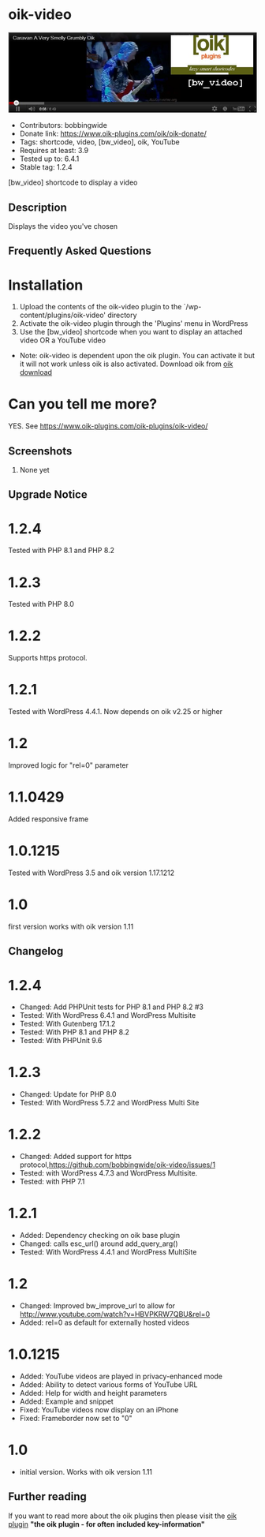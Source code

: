 # oik-video 
![banner](assets/oik-video-banner-772x250.jpg)
* Contributors: bobbingwide
* Donate link: https://www.oik-plugins.com/oik/oik-donate/
* Tags: shortcode, video, [bw_video], oik, YouTube
* Requires at least: 3.9
* Tested up to: 6.4.1
* Stable tag: 1.2.4

[bw_video] shortcode to display a video

## Description 
Displays the video you've chosen

## Frequently Asked Questions 

# Installation 
1. Upload the contents of the oik-video plugin to the `/wp-content/plugins/oik-video' directory
1. Activate the oik-video plugin through the 'Plugins' menu in WordPress
1. Use the [bw_video] shortcode when you want to display an attached video OR a YouTube video

* Note: oik-video is dependent upon the oik plugin. You can activate it but it will not work unless oik is also activated.
Download oik from
[oik download](https://wordpress.org/extend/plugins/oik/)

# Can you tell me more? 
YES. See https://www.oik-plugins.com/oik-plugins/oik-video/


## Screenshots 
1. None yet

## Upgrade Notice 
# 1.2.4 
Tested with PHP 8.1 and PHP 8.2

# 1.2.3 
Tested with PHP 8.0

# 1.2.2 
Supports https protocol.

# 1.2.1 
Tested with WordPress 4.4.1. Now depends on oik v2.25 or higher

# 1.2 
Improved logic for "rel=0" parameter

# 1.1.0429 
Added responsive frame

# 1.0.1215 
Tested with WordPress 3.5 and oik version 1.17.1212

# 1.0 
first version works with oik version 1.11

## Changelog 
# 1.2.4 
* Changed: Add PHPUnit tests for PHP 8.1 and PHP 8.2 #3
* Tested: With WordPress 6.4.1 and WordPress Multisite
* Tested: With Gutenberg 17.1.2
* Tested: With PHP 8.1 and PHP 8.2
* Tested: With PHPUnit 9.6

# 1.2.3 
* Changed: Update for PHP 8.0
* Tested: With WordPress 5.7.2 and WordPress Multi Site

# 1.2.2 
* Changed: Added support for https protocol,https://github.com/bobbingwide/oik-video/issues/1
* Tested: with WordPress 4.7.3 and WordPress Multisite.
* Tested: with PHP 7.1

# 1.2.1 
* Added: Dependency checking on oik base plugin
* Changed: calls esc_url() around add_query_arg()
* Tested: With WordPress 4.4.1 and WordPress MultiSite

# 1.2 
* Changed: Improved bw_improve_url to allow for  http://www.youtube.com/watch?v=HBVPKRW7QBU&rel=0
* Added: rel=0 as default for externally hosted videos

# 1.0.1215 
* Added: YouTube videos are played in privacy-enhanced mode
* Added: Ability to detect various forms of YouTube URL
* Added: Help for width and height parameters
* Added: Example and snippet
* Fixed: YouTube videos now display on an iPhone
* Fixed: Frameborder now set to "0"

# 1.0 
* initial version. Works with oik version 1.11


## Further reading 
If you want to read more about the oik plugins then please visit the
[oik plugin](https://www.oik-plugins.com/oik)
**"the oik plugin - for often included key-information"**

